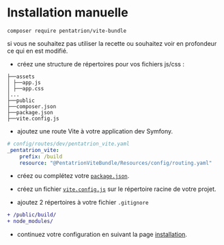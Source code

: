 # Installation manuelle

```console
composer require pentatrion/vite-bundle
```

si vous ne souhaitez pas utiliser la recette ou souhaitez voir en profondeur ce qui en est modifié.

- créez une structure de répertoires pour vos fichiers js/css :

```
├──assets
│ ├──app.js
│ ├──app.css
│...
├──public
├──composer.json
├──package.json
├──vite.config.js
```

- ajoutez une route Vite à votre application dev Symfony.
```yaml
# config/routes/dev/pentatrion_vite.yaml
_pentatrion_vite:
    prefix: /build
    resource: "@PentatrionViteBundle/Resources/config/routing.yaml"
```

- créez ou complétez votre [`package.json`](https://github.com/lhapaipai/vite-bundle/blob/main/install/package.json).

- créez un fichier [`vite.config.js`](https://github.com/lhapaipai/vite-bundle/blob/main/install/vite.config.js) sur le répertoire racine de votre projet.

- ajoutez 2 répertoires à votre fichier `.gitignore`

```diff
+ /public/build/
+ node_modules/
```

- continuez votre configuration en suivant la page [installation](/guide/installation.html#installation).
